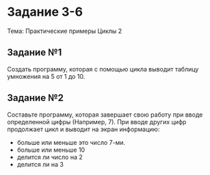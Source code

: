 # Задание 3-6

Тема: Практические примеры Циклы 2

## Задание №1

Создать программу, которая с помощью цикла выводит таблицу умножения на 5 от 1 до 10.

## Задание №2

Составьте программу, которая завершает свою работу при вводе определенной цифры (Например, 7). При вводе других цифр продолжает цикл и выводит на экран информацию:

* больше или меньше это число 7-ми.
* больше или меньше 10
* делится ли число на 2
* делится ли на 3


